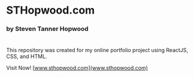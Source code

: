 # STHopwood.com
### by Steven Tanner Hopwood
#

This repository was created for my online portfolio project using ReactJS, CSS, and HTML.

Visit Now! [www.sthopwood.com](www.sthopwood.com)